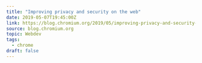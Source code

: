 ```yaml
---
title: "Improving privacy and security on the web"
date: 2019-05-07T19:45:00Z
link: https://blog.chromium.org/2019/05/improving-privacy-and-security-on-web.html?utm_medium=RSS&utm_source=news.12bit.vn
source: blog.chromium.org
topic: Webdev
tags:
  - chrome
draft: false
---
```

